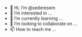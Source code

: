 - 👋 Hi, I’m @sederesem
- 👀 I’m interested in ...
- 🌱 I’m currently learning ...
- 💞️ I’m looking to collaborate on ...
- 📫 How to reach me ...

<!---
sederesem/sederesem is a ✨ special ✨ repository because its `README.md` (this file) appears on your GitHub profile.
You can click the Preview link to take a look at your changes.
--->
